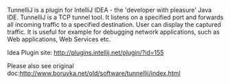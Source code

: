 TunnelliJ is a plugin for IntelliJ IDEA - the 'developer with pleasure' Java IDE. TunnelliJ is a TCP tunnel tool. It listens on a specified port and forwards all incoming traffic to a specified destination. User can display the captured traffic. It is useful for example for debugging network applications, such as Web applications, Web Services etc.

Idea Plugin site: http://plugins.intellij.net/plugin/?id=155

Please also see original doc:http://www.boruvka.net/old/software/tunnellij/index.html